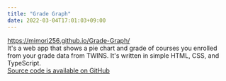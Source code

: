 ```yaml
---
title: "Grade Graph"
date: 2022-03-04T17:01:03+09:00
---
```


https://mimori256.github.io/Grade-Graph/  
It's a web app that shows a pie chart and grade of courses you enrolled from your grade data from TWINS. It's written in simple HTML, CSS, and TypeScript.  
[Source code is available on GitHub](https://github.com/Mimori256/Grade-Graph)
